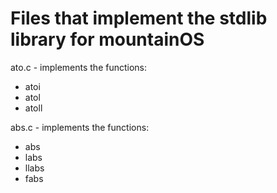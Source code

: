 <h1>Files that implement the stdlib library for mountainOS</h1>

<p1>ato.c - implements the functions:</p1>
<ul>
  <li>atoi</li>
  <li>atol</li>
  <li>atoll</li>
</ul>

<p1>abs.c - implements the functions:</p1>
<ul>
  <li>abs</li>
  <li>labs</li>
  <li>llabs</li>
  <li>fabs</li>
</ul>